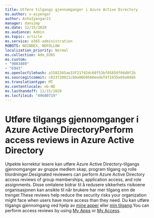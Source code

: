 ```yaml
---
title: Utføre tilgangs gjennomganger i Azure Active Directory
ms.author: v-aiyengar
author: AshaIyengar21
manager: dansimp
ms.date: 12/15/2020
ms.audience: Admin
ms.topic: article
ms.service: o365-administration
ROBOTS: NOINDEX, NOFOLLOW
localization_priority: Normal
ms.collection: Adm_O365
ms.custom:
- "9003889"
- "6943"
ms.openlocfilehash: a1582345ae33f217d2dc60f53bf05859f04d0f2b
ms.sourcegitcommit: c033720921cb9a06b9560eedef4f1935e69a846b
ms.translationtype: MT
ms.contentlocale: nb-NO
ms.lasthandoff: 12/15/2020
ms.locfileid: "49680719"
---
```

# <a name="perform-access-reviews-in-azure-active-directory"></a><span data-ttu-id="2ae1c-102">Utføre tilgangs gjennomganger i Azure Active Directory</span><span class="sxs-lookup"><span data-stu-id="2ae1c-102">Perform access reviews in Azure Active Directory</span></span>

<span data-ttu-id="2ae1c-103">Utpekte korrektur lesere kan utføre Azure Active Directory-tilgangs gjennomganger av gruppe medlem skap, program tilgang og rolle tilordninger.</span><span class="sxs-lookup"><span data-stu-id="2ae1c-103">Designated reviewers can perform Azure Active Directory access reviews of group memberships, application access, and role assignments.</span></span> <span data-ttu-id="2ae1c-104">Disse omtalene bidrar til å redusere sikkerhets risikoene organisasjonen kan ansikte til når brukere har mer tilgang enn de trenger.</span><span class="sxs-lookup"><span data-stu-id="2ae1c-104">These reviews help reduce the security risks your organization might face when users have more access than they need.</span></span> <span data-ttu-id="2ae1c-105">Du kan utføre tilgangs gjennomgang ved hjelp av [mine apper](https://go.microsoft.com/fwlink/?linkid=2134605) eller [min tilgang](https://go.microsoft.com/fwlink/?linkid=2134505).</span><span class="sxs-lookup"><span data-stu-id="2ae1c-105">You can perform access reviews by using [My Apps](https://go.microsoft.com/fwlink/?linkid=2134605) or [My Access](https://go.microsoft.com/fwlink/?linkid=2134505).</span></span>